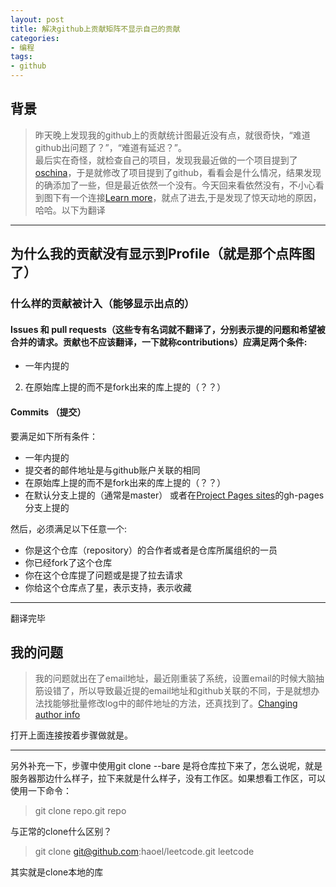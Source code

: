 ```yaml
---
layout: post
title: 解决github上贡献矩阵不显示自己的贡献
categories:
- 编程
tags:
- github
---
```

## 背景

> 昨天晚上发现我的github上的贡献统计图最近没有点，就很奇快，“难道github出问题了？”，“难道有延迟？”。  
最后实在奇怪，就检查自己的项目，发现我最近做的一个项目提到了[oschina](git.oschina.net上)，于是就修改了项目提到了github，看看会是什么情况，结果发现的确添加了一些，但是最近依然一个没有。今天回来看依然没有，不小心看到图下有一个连接[Learn more](https://help.github.com/articles/why-are-my-contributions-not-showing-up-on-my-profile)，就点了进去,于是发现了惊天动地的原因，哈哈。以下为翻译

---

## 为什么我的贡献没有显示到Profile（就是那个点阵图了）
### 什么样的贡献被计入（能够显示出点的）
#### Issues 和 pull requests（这些专有名词就不翻译了，分别表示提的问题和希望被合并的请求。贡献也不应该翻译，一下就称contributions）应满足两个条件:  

- 一年内提的
2. 在原始库上提的而不是fork出来的库上提的（？？）

#### Commits （提交）
要满足如下所有条件：  

- 一年内提的
- 提交者的邮件地址是与github账户关联的相同
- 在原始库上提的而不是fork出来的库上提的（？？）
- 在默认分支上提的（通常是master） 或者在[Project Pages sites](https://help.github.com/articles/user-organization-and-project-pages/#project-pages)的gh-pages分支上提的

然后，必须满足以下任意一个:

* 你是这个仓库（repository）的合作者或者是仓库所属组织的一员
* 你已经fork了这个仓库
* 你在这个仓库提了问题或是提了拉去请求
* 你给这个仓库点了星，表示支持，表示收藏

---

翻译完毕

## 我的问题
> 我的问题就出在了email地址，最近刚重装了系统，设置email的时候大脑抽筋设错了，所以导致最近提的email地址和github关联的不同，于是就想办法找能够批量修改log中的邮件地址的方法，还真找到了。[Changing author info](https://help.github.com/articles/changing-author-info/)

打开上面连接按着步骤做就是。

---

另外补充一下，步骤中使用git clone --bare 是将仓库拉下来了，怎么说呢，就是服务器那边什么样子，拉下来就是什么样子，没有工作区。如果想看工作区，可以使用一下命令：
> git clone repo.git repo

与正常的clone什么区别？
> git clone git@github.com:haoel/leetcode.git leetcode

其实就是clone本地的库

